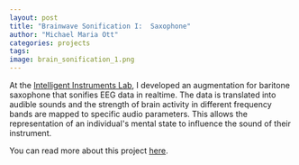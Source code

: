 ```yaml
---
layout: post
title: "Brainwave Sonification I:  Saxophone"
author: "Michael Maria Ott"
categories: projects
tags: 
image: brain_sonification_1.png
---
```


At the [Intelligent Instruments Lab](https://iil.is/), I developed an augmentation for baritone saxophone that sonifies EEG data in realtime. The data is translated into audible sounds and the strength of brain activity in different frequency bands are mapped to specific audio parameters. This allows the representation of an individual's mental state to influence the sound of their instrument.

You can read more about this project [here](https://iil.is/news/michaels_brain_sax).
